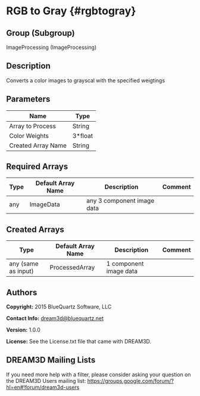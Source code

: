 RGB to Gray {#rgbtogray}
=====

## Group (Subgroup) ##
ImageProcessing (ImageProcessing)


## Description ##
Converts a color images to grayscal with the specified weigtings

## Parameters ##
| Name             | Type |
|------------------|------|
| Array to Process | String |
| Color Weights | 3*float |
| Created Array Name | String |

## Required Arrays ##

| Type | Default Array Name | Description | Comment |
|------|--------------------|-------------|---------|
| any | ImageData | any 3 component image data       | |


## Created Arrays ##

| Type | Default Array Name | Description | Comment |
|------|--------------------|-------------|---------|
| any (same as input) | ProcessedArray | 1 component image data       | |


## Authors ##

**Copyright:** 2015 BlueQuartz Software, LLC

**Contact Info:** dream3d@bluequartz.net

**Version:** 1.0.0

**License:**  See the License.txt file that came with DREAM3D.

## DREAM3D Mailing Lists ##

If you need more help with a filter, please consider asking your question on the DREAM3D Users mailing list:
https://groups.google.com/forum/?hl=en#!forum/dream3d-users




